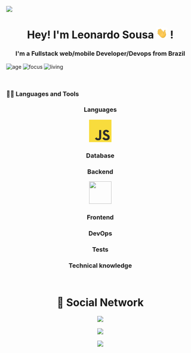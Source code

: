 <!-- https://docs.github.com/pt/account-and-profile/setting-up-and-managing-your-github-profile/customizing-your-profile/managing-your-profile-readme -->
<!-- https://www.webfx.com/tools/emoji-cheat-sheet/ -->


![](https://raw.githubusercontent.com/halfrost/halfrost/master/icons/header_.png)

<h1 align="center"> Hey! I'm Leonardo Sousa <img src="https://raw.githubusercontent.com/ABSphreak/ABSphreak/master/gifs/Hi.gif" width="30px"> ! </h1>

<h3 align="center">I'm a Fullstack web/mobile Developer/Devops from Brazil</h3>
  
![age](https://img.shields.io/badge/age-33-blue)
![focus](https://img.shields.io/badge/focus-FullStack-brightgreen)
![living](https://img.shields.io/badge/living-Salvador-3c9)

<br>

### 👨‍💻 Languages and Tools

<div align="center">

<div>
    <h3>Languages</h3>
    <img src="https://github.com/victorlpgazolli/victorlpgazolli/blob/master/logos/JS.png?raw=true" height="60" width="60">
<div>

<div>
    <h3>Database</h3>
   
</div>  

<div>
 <h3>Backend</h3>
    <img src="https://cdn.iconscout.com/icon/free/png-512/node-js-1174925.png" height="60" width="60">
</div>

<div>
    <h3>Frontend</h3>
</div>

<div>
    <h3>DevOps</h3>
</div>

<div>
    <h3>Tests</h3>
</div>

<div>
    <h3>Technical knowledge</h3>
</div>        

</div>

<br>

# :busts_in_silhouette: Social Network

<div align="center">

[<img src="https://img.shields.io/badge/linkedin-%230077B5.svg?&style=for-the-badge&logo=linkedin&logoColor=white">](https://www.linkedin.com/in/leonardo-dos-santos-sousa-238651173/)

[<img src="https://img.shields.io/badge/github-%231877F2.svg?&style=for-the-badge&logo=github&logoColor=white&color=black">](https://github.com/LeonardoSousa89)

[<img src="https://img.shields.io/badge/email-%231877F2.svg?&style=for-the-badge&logo=email&logoColor=white&color=red">](mailto:leoprofessionallogytech@outlook.com)

</div>
